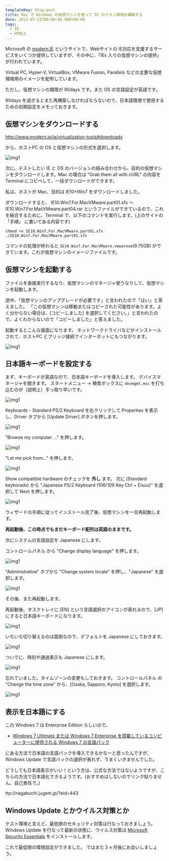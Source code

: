 ```yaml
---
templateKey: blog-post
title: Mac で Windows の仮想マシンを使って IE のテスト環境を構築する
date: 2013-07-21T00:00:00.000+09:00
tags:
  - IE
  - HTML5
---
```

Microsoft の [modern.IE](http://www.modern.ie/ja) というサイトで、Webサイトの IE対応を支援するサービスをいくつか提供していますが、その中に、「IEx 入りの仮想マシンの提供」が行われています。
<!--more-->
Virtual PC, Hyper-V, VirtualBox, VMware Fusion, Parallels などの主要な仮想環境用のイメージを配布しています。

ただし、仮想マシンの期限が 90days です。また OS の言語設定が英語です。

90days を過ぎるとまた再構築しなければならないので、日本語環境で使用するための初期設定をメモっておきます。

## 仮想マシンをダウンロードする

http://www.modern.ie/ja/virtualization-tools#downloads

から、ホストPC の OS と仮想マシンの形式を選択します。

![img1](/img/posts/how_to_use_ie_testdrive01.png)

次に、テストしたい IE と OS のバージョンの組み合わせから、目的の仮想マシンをダウンロードします。Mac の場合は "Grab them all with cURL" の内容を Terminal にコピペして、一括ダウンロードができます。

私は、ホストが Mac、目的は IE10+Win7 をダウンロードしました。

ダウンロードすると、 IE10.Win7.For.MacVMware.part01.sfx 〜 IE10.Win7.For.MacVMware.part04.rar というファイルができているので、これを結合するために、Terminal で、以下のコマンドを実行します。(上のサイトの 「手順」 に書いてある内容です)

```
chmod +x IE10.Win7.For.MacVMware.part01.sfx
./IE10.Win7.For.MacVMware.part01.sfx
```

コマンドの処理が終わると ``IE10.Win7.For.MacVMware.vmwarevm``(9.75GB) ができています。これが仮想マシンのイメージファイルです。

## 仮想マシンを起動する

ファイルを直接実行するなり、仮想マシンのマネージャ使うなりして、仮想マシンを起動します。

途中、「仮想マシンのアップグレードが必要です」と言われたので「はい」と答えました。
「この仮想マシンは移動またはコピーされた可能性があります。よく分からない場合は、[コピーしました] を選択してください。」と言われたので、よくわからないので「コピーしました」と答えました。

起動するとこんな画面になります。
ネットワークドライバなどがインストールされて、ホストPC とブリッジ接続でインターネットにもつながります。

![img1](/img/posts/how_to_use_ie_testdrive02.png)

## 日本語キーボードを設定する

まず、キーボードが英語なので、日本語キーボードを導入します。
デバイスマネージャを開きます。
スタートメニュー → 検索ボックスに ``devmgmt.msc`` を打ち込むのが（説明上）手っ取り早いです。

![img1](/img/posts/how_to_use_ie_testdrive03.png)

Keyboards - Standard PS/2 Keyboard を右クリックして Properties を表示し、Driver タブから [Update Driver] ボタンを押します。

![img1](/img/posts/how_to_use_ie_testdrive04.png)

"Browse my computer …" を押します。

![img1](/img/posts/how_to_use_ie_testdrive05.png)

"Let me pick from…" を押します。

![img1](/img/posts/how_to_use_ie_testdrive06.png)

Show compatible hardware のチェックを **外し** ます。
次に (Standard keyborads) から "Japanese PS/2 Keyboard (106/109 Key Ctrl + Eisuu)" を選択して Next を押します。

![img1](/img/posts/how_to_use_ie_testdrive07.png)

ウィザードの手順に従ってインストール完了後、仮想マシンを一旦再起動します。

**再起動後、この時点でもまだキーボード配列は英語のままです。**

次にシステムの言語設定を Japanese にします。

コントロールパネル から "Change display language" を押します。

![img1](/img/posts/how_to_use_ie_testdrive08.png)

"Administrative" タブから "Change system locale" を押し、"Japanese" を選択します。

![img1](/img/posts/how_to_use_ie_testdrive09.png)

その後、また再起動します。

再起動後、タスクトレイに [EN] という言語選択のアイコンが表れるので、[JP] にすると日本語キーボードになります。

![img1](/img/posts/how_to_use_ie_testdrive11.png)

いちいち切り替えるのは面倒なので、デフォルトを Japanese にしておきます。

![img1](/img/posts/how_to_use_ie_testdrive12.png)

ついでに、時刻や通過表示も Japanese にします。

![img1](/img/posts/how_to_use_ie_testdrive13.png)

忘れていました。タイムゾーンの変更もしておきます。
コントロールパネル の "Change the time zone" から、[Osaka, Sapporo, Kyoto] を選択します。

![img1](/img/posts/how_to_use_ie_testdrive14.png)

## 表示を日本語にする

この Windows 7 は Enterprise Edition らしいので、

* [Windows 7 Ultimate または Windows 7 Enterprise を搭載しているコンピューターに提供される Windows 7 の言語パック](http://support.microsoft.com/kb/972813/ja)

にある方法で日本語の言語パックを導入できるかなーと思ったんですが、Windows Update で言語パックの選択が表れず、うまくいきませんでした。

どうしても日本語表示がいい！という方は、公式な方法ではないようですが、こちらの方法で日本語化できるようです。(おすすめはしないのでリンク貼りません、自己責任で。)

ttp://nagabuchi.jugem.jp/?eid=443

## Windows Update とかウイルス対策とか

テスト環境と言えど、最低限のセキュリティ対策は行なっておきましょう。
Windows Update を行なって最新の状態に、ウイルス対策は [Microsoft Security Essentials](http://windows.microsoft.com/ja-jp/windows/security-essentials-download) をインストールします。

これで最低限の環境設定ができました。
ではまた３ヶ月後にお会いしましょう。
